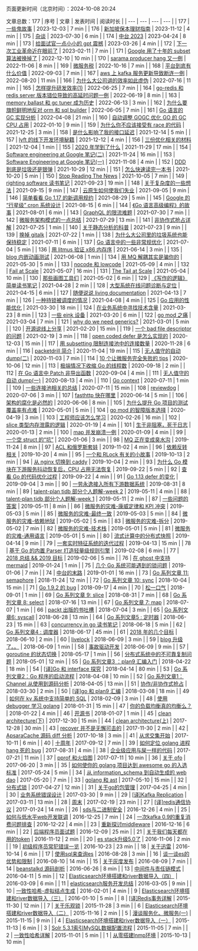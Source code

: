 页面更新时间（北京时间）：2024-10-08 20:24

文章总数：177
| 序号 | 文章 | 发表时间 | 阅读时长 |
| --- | --- | --- | --- |
| 177 | [一些鬼故事](https://xargin.com/ghost-story/) | 2023-12-03 | 7 min  |
| 176 | [新加坡保本理财指南](https://xargin.com/invest-in-cash-fund/) | 2023-11-12 | 4 min  |
| 175 | [杂谈](https://xargin.com/misc/) | 2023-07-30 | 6 min  |
| 174 | [中台 2023](https://xargin.com/complete-deah-for-middleplatform/) | 2023-04-24 | 8 min  |
| 173 | [给面试官一点小小的 gpt 震撼](https://xargin.com/the-death-of-baguwen/) | 2023-03-26 | 4 min  |
| 172 | [下一次工业革命近在眼前了](https://xargin.com/winter-is-coming/) | 2023-02-11 | 7 min  |
| 171 | [Google 用了十年的 subset 算法被换掉了](https://xargin.com/google-rocksteadier-subset/) | 2022-12-10 | 10 min  |
| 170 | [sarama producer hang 又一例](https://xargin.com/sarama-producer-hang-another-case/) | 2022-11-06 | 8 min  |
| 169 | [微服务税](https://xargin.com/microservice-tax-and-grpc-mock/) | 2022-10-16 | 7 min  |
| 168 | [平台到底有什么价值](https://xargin.com/value-of-platform/) | 2022-09-03 | 7 min  |
| 167 | [aws 上 kafka 服务更新导致断连一例](https://xargin.com/aws-produce-hang-case/) | 2022-08-20 | 11 min  |
| 166 | [为什么大公司讲的效率如此虚伪](https://xargin.com/what-they-say-is-not-true/) | 2022-07-16 | 11 min  |
| 165 | [怎样提升研发效率(1)](https://xargin.com/how-to-improve-dev-efficiency/) | 2022-06-25 | 7 min  |
| 164 | [go-redis 和 redis server 版本错位导致的高延时问题一例](https://xargin.com/go-redis-v6-and-redis-server-6-are-not-compatible/) | 2022-06-19 | 8 min  |
| 163 | [memory ballast 和 gc tuner 成为历史](https://xargin.com/the-new-api-for-heap-limit/) | 2022-06-13 | 3 min  |
| 162 | [为什么要旗帜鲜明地反对 orm 和 sql builder](https://xargin.com/you-should-avoid-orm-and-sql-builder/) | 2022-06-05 | 7 min  |
| 161 | [Go 语言的 GC 实现分析](https://xargin.com/impl-of-go-gc/) | 2022-04-08 | 21 min  |
| 160 | [自动调整 GOGC 优化 GO 的 GC CPU 占用](https://xargin.com/dynamic-gogc/) | 2022-01-10 | 9 min  |
| 159 | [为什么你不应该接受有 race 的代码](https://xargin.com/why-you-should-reject-racy-code/) | 2021-12-25 | 3 min  |
| 158 | [是什么影响了我的接口延迟](https://xargin.com/why-queueing-theory/) | 2021-12-14 | 5 min  |
| 157 | [lyft 的线下开发环境秘籍](https://xargin.com/lyft-offline-env/) | 2021-12-12 | 4 min  |
| 156 | [三份优化相关的材料](https://xargin.com/some-recent-opt-share/) | 2021-12-04 | 1 min  |
| 155 | [2020 年学到了什么](https://xargin.com/what-i-learn-at-alibaba/) | 2021-11-29 | 17 min  |
| 154 | [Software engineering at Google 笔记(二)](https://xargin.com/software-engineering-at-google-part2/) | 2021-11-24 | 16 min  |
| 153 | [Software Engineering at Google 笔记(一)](https://xargin.com/software-engineering-at-google-part1/) | 2021-11-08 | 4 min  |
| 152 | [DDD 到底是垃圾还是银弹](https://xargin.com/is-ddd-garbage-or-silver-bullet/) | 2021-10-29 | 12 min  |
| 151 | [怎么快速读完一本书](https://xargin.com/how-to-read-fast/) | 2021-10-20 | 5 min  |
| 150 | [Stop Reading The News](https://xargin.com/stop-reading-the-news/) | 2021-10-05 | 7 min  |
| 149 | [righting software 读书笔记](https://xargin.com/righting-software-notes/) | 2021-09-23 | 19 min  |
| 148 | [关于复杂度的一些想法](https://xargin.com/something-about-complexity/) | 2021-09-15 | 9 min  |
| 147 | [云原生如何使我们失业](https://xargin.com/cloud-native-and-future-of-developer/) | 2021-09-05 | 9 min  |
| 146 | [简单看看 Go 1.17 的新调用规约](https://xargin.com/go1-17-new-calling-convention/) | 2021-08-29 | 5 min  |
| 145 | [Google 的 “行星级” cron 系统设计](https://xargin.com/google-cron-design/) | 2021-08-15 | 6 min  |
| 144 | [《Go 语言高级编程》的故事](https://xargin.com/stories-of-advanced-go-programming/) | 2021-08-01 | 6 min  |
| 143 | [GraphQL 的限流难题](https://xargin.com/ratelimit-graphql/) | 2021-07-30 | 7 min  |
| 142 | [微服务架构模式的一点总结](https://xargin.com/microservices-patterns/) | 2021-07-29 | 13 min  |
| 141 | [非协作式抢占详解](https://xargin.com/non-cooperative-preemption/) | 2021-07-25 | 1 min  |
| 140 | [关于静态分析的科普](https://xargin.com/static-analysis/) | 2021-07-23 | 9 min  |
| 139 | [换掉 gitalk](https://xargin.com/deprecate-gitalk/) | 2021-07-22 | 1 min  |
| 138 | [为什么大公司里的垃圾系统也能保持稳定](https://xargin.com/why-rubbish-in-huge-corp-can-remain-stable/) | 2021-07-11 | 6 min  |
| 137 | [Go 语言中的一些非常规优化](https://xargin.com/unusual-opt-in-go/) | 2021-07-04 | 5 min  |
| 136 | [用 litmus 验证 x86 内存序](https://xargin.com/litmus-test/) | 2021-06-14 | 3 min  |
| 135 | [blog 内嵌动画测试](https://xargin.com/nest-test/) | 2021-06-08 | 1 min  |
| 134 | [用 MQ 解耦其实是骗你的](https://xargin.com/mq-is-not-savior/) | 2021-05-30 | 5 min  |
| 133 | [nocode 和 lowcode](https://xargin.com/lowcode-nocode-is-not-awesome/) | 2021-05-09 | 4 min  |
| 132 | [Fail at Scale](https://xargin.com/fail-at-scale/) | 2021-05-07 | 16 min  |
| 131 | [The Tail at Scale](https://xargin.com/tail-at-scale/) | 2021-05-04 | 10 min  |
| 130 | [那些画图工具们](https://xargin.com/diagram-tools-intro/) | 2021-05-02 | 6 min  |
| 129 | [《写作的逻辑》简单读书笔记](https://xargin.com/notes-on-logic-writing/) | 2021-04-28 | 2 min  |
| 128 | [大型系统在线问题诊断与定位](https://xargin.com/continuous-profiling/) | 2021-04-15 | 6 min  |
| 127 | [随便说说 living documentation](https://xargin.com/about-living-doc/) | 2021-04-13 | 7 min  |
| 126 | [一种持锁被调度的情况](https://xargin.com/schedule-when-holding-lock-causes-latency-spike/) | 2021-04-08 | 4 min  |
| 125 | [Go 应用的性能优化](https://xargin.com/go-perf-optimization/) | 2021-03-30 | 18 min  |
| 124 | [在业务系统中寻找技术含量](https://xargin.com/seeking-for-high-tech-in-business-system-dev/) | 2021-03-23 | 8 min  |
| 123 | [一些 eink 设备](https://xargin.com/some-eink-devices/) | 2021-03-20 | 6 min  |
| 122 | [go mod 之痛](https://xargin.com/go-mod-hurt-gophers/) | 2021-03-04 | 7 min  |
| 121 | [why do we need generics?](https://xargin.com/why-do-we-need-generics/) | 2021-03-01 | 5 min  |
| 120 | [开源说线上分享](https://xargin.com/open-src-show/) | 2021-02-20 | 15 min  |
| 119 | [一个 bad file descriptor 的问题](https://xargin.com/case-bad-file-descriptor/) | 2021-02-19 | 3 min  |
| 118 | [open coded defer 是怎么实现的](https://xargin.com/open-coded-defer-in-go-1-14/) | 2020-12-03 | 15 min  |
| 117 | [用 subsetting 限制连接池中的连接数量](https://xargin.com/limiting-conn-wih-subset/) | 2020-11-28 | 6 min  |
| 116 | [packetdrill 简介](https://xargin.com/packetdrill-intro/) | 2020-11-04 | 19 min  |
| 115 | [无人值守的自动 dump(二)](https://xargin.com/autodumper-for-go-ii/) | 2020-11-03 | 7 min  |
| 114 | [10 个让微服务完全失败的 tips](https://xargin.com/10-tips/) | 2020-10-06 | 12 min  |
| 113 | [极端情况下收缩 Go 的线程数](https://xargin.com/shrink-go-threads/) | 2020-09-18 | 2 min  |
| 112 | [在 Go 语言中 Patch 非导出函数](https://xargin.com/patching-private-function-in-go/) | 2020-09-04 | 4 min  |
| 111 | [无人值守的自动 dump(一)](https://xargin.com/autodumper-for-go/) | 2020-08-13 | 4 min  |
| 110 | [Go context](https://xargin.com/go-context/) | 2020-07-11 | 1 min  |
| 109 | [一些连接池相关的总结](https://xargin.com/some-connection-pool/) | 2020-07-11 | 15 min  |
| 108 | [reviewdog](https://xargin.com/add-reviewdog-for-your-project/) | 2020-07-06 | 3 min  |
| 107 | [fasthttp 快在哪里](https://xargin.com/why-fasthttp-is-fast-and-the-cost-of-it/) | 2020-06-14 | 5 min  |
| 106 | [架构的腐化是必然的](https://xargin.com/every-arch-will-finally-become-shit/) | 2020-06-06 | 8 min  |
| 105 | [为什么提升 Go 项目的测试覆盖率有点难](https://xargin.com/its-hard-to-improve-go-proj-coverage/) | 2020-05-01 | 5 min  |
| 104 | [go mod 的智障版本选择](https://xargin.com/go-mod-is-rubbish/) | 2020-04-19 | 3 min  |
| 103 | [工程师应该怎么学习](https://xargin.com/how-to-learn/) | 2020-02-26 | 16 min  |
| 102 | [slice 类型内存泄露的逻辑](https://xargin.com/logic-of-slice-memory-leak/) | 2020-01-19 | 4 min  |
| 101 | [生于非阻塞，死于日志](https://xargin.com/born-from-nb-die-in-log/) | 2020-01-13 | 2 min  |
| 100 | [map 并发崩溃一例](https://xargin.com/map-concurrent-throw/) | 2020-01-09 | 4 min  |
| 99 | [一个空 struct 的“坑”](https://xargin.com/addr-of-empty-struct-may-not-eq/) | 2020-01-06 | 3 min  |
| 98 | [MQ 正在变成臭水沟](https://xargin.com/mq-is-becoming-sewer/) | 2019-11-24 | 8 min  |
| 97 | [ACL 和俄罗斯套娃](https://xargin.com/acl-and-matryoshka/) | 2019-11-02 | 4 min  |
| 96 | [依赖反转相关](https://xargin.com/about-dip/) | 2019-10-20 | 4 min  |
| 95 | [一个和 RLock 有关的小故事](https://xargin.com/a-rlock-story/) | 2019-10-13 | 2 min  |
| 94 | [从 nginx 切换到 caddy](https://xargin.com/migrate-from-nginx-to-caddy/) | 2019-10-04 | 2 min  |
| 93 | [为什么 Go 模块在下游服务抖动恢复后，CPU 占用无法恢复](https://xargin.com/cpu-idle-cannot-recover-after-peak-load/) | 2019-09-22 | 5 min  |
| 92 | [查看 Go 的代码优化过程](https://xargin.com/go-compiler-opt/) | 2019-09-22 | 4 min  |
| 91 | [Go 1.13 defer 的变化](https://xargin.com/go-1-13-defer-change/) | 2019-09-04 | 3 min  |
| 90 | [一劳永逸接入所有下游数据系统](https://xargin.com/integrate-downstream-data-system-all-in-one/) | 2019-08-31 | 8 min  |
| 89 | [talent-plan tidb 部分个人题解-week 2](https://xargin.com/talent-plan-week2-solution/) | 2019-05-11 | 4 min  |
| 88 | [talent-plan tidb 部分个人题解-week 1](https://xargin.com/talent-plan-week1-solution/) | 2019-05-11 | 2 min  |
| 87 | [一些问题的答案](https://xargin.com/answers-for-some-interview-questions/) | 2019-05-11 | 8 min  |
| 86 | [微服务的灾难-康威定律和 KPI 冲突](https://xargin.com/disaster-of-microservice-conway-law/) | 2019-05-03 | 5 min  |
| 85 | [微服务的灾难-最终一致](https://xargin.com/disaster-of-microservice-evconst/) | 2019-05-03 | 5 min  |
| 84 | [微服务的灾难-依赖地狱](https://xargin.com/disaster-of-microservice-dephell/) | 2019-05-02 | 5 min  |
| 83 | [微服务的灾难-拆分](https://xargin.com/disaster-of-microservice-divide/) | 2019-05-02 | 7 min  |
| 82 | [微服务的灾难-技术栈](https://xargin.com/disaster-of-microservice-techstack/) | 2019-05-01 | 5 min  |
| 81 | [微服务的灾难-通用语言](https://xargin.com/disaster-of-microservice-ul/) | 2019-05-01 | 5 min  |
| 80 | [流式计算中的分布式快照](https://xargin.com/distributed-snapshot-in-stream-sys/) | 2019-04-14 | 9 min  |
| 79 | [一套实时特征系统的迭代过程](https://xargin.com/feature-system-dev/) | 2019-04-13 | 15 min  |
| 78 | [基于 Go 的内置 Parser 打造轻量级规则引擎](https://xargin.com/rule-engine-on-go-parser/) | 2019-02-08 | 6 min  |
| 77 | [2018 总结 && 2019 目标](https://xargin.com/2018-summary-and-2019-plan/) | 2019-02-06 | 5 min  |
| 76 | [在 ghost 中支持 mermaid](https://xargin.com/support-mermaid-in-ghost-blog/) | 2019-01-24 | 1 min  |
| 75 | [几个 Go 系统可能遇到的锁问题](https://xargin.com/lock-contention-in-go/) | 2019-01-06 | 7 min  |
| 74 | [中台的末路](https://xargin.com/the-death-of-middleground/) | 2019-01-01 | 16 min  |
| 73 | [Go 系列文章 11: semaphore](https://xargin.com/go-sema/) | 2018-11-24 | 12 min  |
| 72 | [Go 系列文章 10: sync](https://xargin.com/go-sync/) | 2018-10-04 | 15 min  |
| 71 | [Go 1.9.2 的 bug](https://xargin.com/go-bug/) | 2018-09-17 | 4 min  |
| 70 | [松一口气](https://xargin.com/relax/) | 2018-09-01 | 1 min  |
| 69 | [Go 系列文章 9: slice](https://xargin.com/go-slice/) | 2018-08-31 | 7 min  |
| 68 | [Go 系列文章 8: select](https://xargin.com/go-select/) | 2018-07-16 | 13 min  |
| 67 | [Go 系列文章 7: map](https://xargin.com/go-map/) | 2018-07-07 | 1 min  |
| 66 | [packt 出版的书吐槽](https://xargin.com/diss-packt/) | 2018-07-04 | 3 min  |
| 65 | [Go 系列文章6: syscall](https://xargin.com/syscall/) | 2018-06-28 | 13 min  |
| 64 | [Go 系列文章5 : 定时器](https://xargin.com/go-timer/) | 2018-06-23 | 15 min  |
| 63 | [concurrency in go 读书笔记](https://xargin.com/concurrency-in-go-notes/) | 2018-06-18 | 5 min  |
| 62 | [Go 系列文章4 : 调度器](https://xargin.com/go-scheduler/) | 2018-06-17 | 45 min  |
| 61 | [2018 年的几个目标](https://xargin.com/2018-plan/) | 2018-06-10 | 2 min  |
| 60 | [livelock](https://xargin.com/livelock/) | 2018-06-09 | 3 min  |
| 59 | [blog 升级了。。](https://xargin.com/blog-upgraded/) | 2018-06-09 | 1 min  |
| 58 | [事故驱动开发](https://xargin.com/accident-driven-development/) | 2018-06-09 | 9 min  |
| 57 | [goroutine 的状态切换](https://xargin.com/state-of-goroutine/) | 2018-05-17 | 1 min  |
| 56 | [分布式系统中的不可靠复制问题](https://xargin.com/unreliable-replication-in-distributed-systems/) | 2018-05-01 | 12 min  |
| 55 | [Go 系列文章3 ：plan9 汇编入门](https://xargin.com/plan9-assembly/) | 2018-04-22 | 18 min  |
| 54 | [[译]Go 和 interface 探究](https://xargin.com/go-and-interface/) | 2018-04-14 | 80 min  |
| 53 | [Go 系列文章2：Go 程序的启动流程](https://xargin.com/go-bootstrap/) | 2018-04-08 | 10 min  |
| 52 | [Go 系列文章1：Channel 从使用到源码分析](https://xargin.com/channel-from-usage-to-src-analysis/) | 2018-04-05 | 13 min  |
| 51 | [协作/非协作式抢占](https://xargin.com/go-schedule/) | 2018-03-30 | 2 min  |
| 50 | [[译]go 和 plan9 汇编](https://xargin.com/go-and-plan9-asm/) | 2018-03-08 | 18 min  |
| 49 | [如何在 kv 系统中支持简单的 SQL](https://xargin.com/use-sql-on-kv-store/) | 2018-02-09 | 3 min  |
| 48 | [使用 debugger 学习 golang](https://xargin.com/debugger/) | 2018-01-31 | 15 min  |
| 47 | [你的负载均衡真的均衡么？](https://xargin.com/load-balance/) | 2018-01-22 | 4 min  |
| 46 | [开源书](https://xargin.com/about-open-src-book/) | 2018-01-07 | 1 min  |
| 45 | [clean architecture(下)](https://xargin.com/clean-architecture-2/) | 2017-12-30 | 15 min  |
| 44 | [clean architecture(上)](https://xargin.com/clean-architecture-1/) | 2017-12-28 | 30 min  |
| 43 | [recover 并不是无懈可击的](https://xargin.com/recover-is-not-perfect/) | 2017-11-30 | 2 min  |
| 42 | [ApsaraCache 源码 diff 分析](https://xargin.com/apsaracache-diff-analysis/) | 2017-10-18 | 3 min  |
| 41 | [从求交集开始](https://xargin.com/intersection/) | 2017-10-11 | 6 min  |
| 40 | [十周年](https://xargin.com/ten-years/) | 2017-09-12 | 7 min  |
| 39 | [如何定位 golang 进程 hang 死的 bug](https://xargin.com/how-to-locate-for-block-in-golang/) | 2017-08-31 | 4 min  |
| 38 | [企业级应用与屎一样的代码](https://xargin.com/tech-battle/) | 2017-07-21 | 11 min  |
| 37 | [pprof 和火焰图](https://xargin.com/pprof-and-flamegraph/) | 2017-07-11 | 10 min  |
| 36 | [关于 ofo](https://xargin.com/about-ofo/) | 2017-06-20 | 3 min  |
| 35 | [如何使你的 golang 项目达到 awesome go 的入选标准](https://xargin.com/how-to-meet-the-quality-standard-of-awesome-go/) | 2017-05-24 | 5 min  |
| 34 | [从 information_schema 到自动生成的 web dao](https://xargin.com/web-dao-generation/) | 2017-05-20 | 7 min  |
| 33 | [golang 和 ast](https://xargin.com/ast/) | 2017-05-10 | 15 min  |
| 32 | [分布式锁](https://xargin.com/distlock/) | 2017-04-27 | 12 min  |
| 31 | [关于go的包管理](https://xargin.com/about-package-and-go/) | 2017-04-25 | 4 min  |
| 30 | [业务系统错误设计](https://xargin.com/error-design/) | 2017-03-30 | 9 min  |
| 29 | [[译]Kafka Replication](https://xargin.com/kafka-replication-translation/) | 2017-03-11 | 13 min  |
| 28 | [周末](https://xargin.com/weekend/) | 2017-02-19 | 23 min  |
| 27 | [[译]redis通信协议](https://xargin.com/redis-protocal/) | 2017-01-24 | 14 min  |
| 26 | [sds与二进制安全](https://xargin.com/is-sds-really-binary-safe/) | 2016-12-26 | 4 min  |
| 25 | [如何与低水平web开发联调](https://xargin.com/how-to-debug-with-lower-programmer/) | 2016-12-25 | 7 min  |
| 24 | [一次kafka 0.9的重复消费问题排查](https://xargin.com/kafka-0-9-debug/) | 2016-12-22 | 4 min  |
| 23 | [重新探讨middleware](https://xargin.com/middleware/) | 2016-12-16 | 6 min  |
| 22 | [后端程序员面试题](https://xargin.com/backend-engineer-interview/) | 2016-12-09 | 25 min  |
| 21 | [关于我们每天都在用的token](https://xargin.com/about-token/) | 2016-11-12 | 2 min  |
| 20 | [es stack升级5.0了](https://xargin.com/es-stack-upgrade-to-5/) | 2016-11-06 | 2 min  |
| 19 | [初级程序员常犯错误一览](https://xargin.com/rookie-programmer-faults/) | 2016-10-23 | 23 min  |
| 18 | [关于迅雷](https://xargin.com/about-thunder/) | 2016-10-14 | 6 min  |
| 17 | [使用sql来查询es](https://xargin.com/use-sql-to-query-elasticsearch/) | 2016-08-28 | 3 min  |
| 16 | [谈一谈es的优势和限制](https://xargin.com/some-things-about-es/) | 2016-08-10 | 14 min  |
| 15 | [关于灰度发布](https://xargin.com/about-gated-launch/) | 2016-08-09 | 7 min  |
| 14 | [beanstalkd 源码剖析](https://xargin.com/about-beanstalkd/) | 2016-06-26 | 8 min  |
| 13 | [中间件与责任链模式](https://xargin.com/middleware-and-pipeline/) | 2016-04-11 | 5 min  |
| 12 | [Elasticsearch环境搭建和river数据导入（四）](https://xargin.com/es-river-4/) | 2016-03-09 | 6 min  |
| 11 | [elasticsearch服务开发总结](https://xargin.com/elasticsearchfu-service-summary/) | 2016-03-05 | 9 min  |
| 10 | [一致性哈希-虚拟结点生成](https://xargin.com/consistent-hash-2/) | 2016-02-01 | 4 min  |
| 9 | [Elasticsearch环境搭建和river数据导入（三）](https://xargin.com/es-river-3/) | 2016-01-10 | 5 min  |
| 8 | [[译]Redis事务详解](https://xargin.com/redis-transaction/) | 2015-11-30 | 12 min  |
| 7 | [关于乐观锁](https://xargin.com/about-optimistic-locking/) | 2015-11-28 | 3 min  |
| 6 | [Elasticsearch环境搭建和river数据导入（二）](https://xargin.com/es-river-2/) | 2015-11-16 | 2 min  |
| 5 | [漫谈服务化、微服务(一)](https://xargin.com/about-microservice-1/) | 2015-11-15 | 9 min  |
| 4 | [Elasticsearch环境搭建和river数据导入（一）](https://xargin.com/es-river-1/) | 2015-11-13 | 6 min  |
| 3 | [Solr 5.3.1索引MySQL数据配置流程](https://xargin.com/use-solr-to-index-mysql-data/) | 2015-11-05 | 7 min  |
| 2 | [一致性哈希详解](https://xargin.com/consistent-hash/) | 2015-11-01 | 5 min  |
| 1 | [从零搭建lnmp环境](https://xargin.com/configure-of-lnmp-developmenft-env/) | 2015-10-13 | 10 min  |
